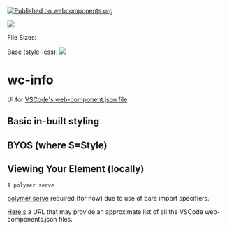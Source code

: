 [![Published on webcomponents.org](https://img.shields.io/badge/webcomponents.org-published-blue.svg)](https://www.webcomponents.org/element/wc-info)

<a href="https://nodei.co/npm/wc-info/"><img src="https://nodei.co/npm/wc-info.png"></a>

File Sizes:

Base (style-less):  <img src="http://img.badgesize.io/https://cdn.jsdelivr.net/npm/wc-info@0.0.12/dist/wc-info-base.iife.min.js?compression=gzip">

# wc-info

UI for [VSCode's web-component.json file](https://code.visualstudio.com/updates/v1_30#_html-custom-tags-attributes-support)

## Basic in-built styling

<!--
```
<custom-element-demo>
<template>
    <div>
        <wc-info package-name="npm install wc-info" href="https://unpkg.com/wc-info@0.0.12/web-components.json">
        </wc-info>
        <wc-info package-name="npm install if-diff" href="https://unpkg.com/if-diff@0.0.17/web-components.json">
        </wc-info>
        <wc-info package-name="npm install p-d.p-u" href="https://unpkg.com/p-d.p-u@0.0.94/web-components.json">
        </wc-info>
        <wc-info package-name="npm install xtal-state" href="https://unpkg.com/xtal-state@0.0.60/web-components.json">
        </wc-info>
        <wc-info package-name="npm install billboard-charts" href="https://unpkg.com/billboard-charts@0.1.31/web-components.json">
        </wc-info>
        <wc-info package-name="npm install xtal-siema" href="https://unpkg.com/xtal-siema@0.0.26/web-components.json">
        </wc-info>
        <script type="module" src="https://unpkg.com/wc-info@0.0.12/wc-info.js?module"></script>
    </div>
</template>
</custom-element-demo>
```
-->

## BYOS (where S=Style)

<!--
```
<custom-element-demo>
  <template>
    <div>

        <wc-info-base package-name="npm.wc-info" href="https://unpkg.com/wc-info@0.0.12/web-components.json"></wc-info-base>
        <style>
        :host{
            display: block;
        }
        main{
            border-color:grey;
            border-width:1px;
            border-style:solid;
            padding:8px;
        }
        details{
            width:100%;
        }
        header{
            
            display:flex;
            flex-direction:row;
            justify-content:flex-start;
        }
        mark{
            flex:0 1 auto;
            position:absolute;
            left:50%;
            transform: translateX(-50%);
        }
        nav{
            margin-left:auto;
        }
        a{
            text-decoration:none;
        }
        .card {
                padding: 16px;
                mix-blend-mode: difference;
                display: flex;
                flex-direction: column;
                align-items: center;
                transition: all 0.3s cubic-bezier(.25, .8, .25, 1);

                /* Add shadows to create the "card" effect */
                box-shadow: 0 4px 8px 0 rgba(0, 0, 0, 0.2);
                /* transition: 0.3s; */
            }
        .WCLabel{
            font-weight: 800;
            padding-right:20px;
            width:20%;
        }
        dd{
            margin-inline-start:20%;
        }
        dt{
            font-weight: 700;
            
        }
        .WCInfo.card{
            display: flex;
            flex-direction: column;
            align-items: flex-start;
        }
        </style>
        <script type="module" src="https://unpkg.com/wc-info@0.0.12/wc-info-base.js?module"></script>
    </div>
  </template>
</custom-element-demo>
```
-->


## Viewing Your Element (locally)

```
$ polymer serve
```

[polymer serve](https://www.npmjs.com/package/polymer-cli) required (for now) due to use of bare import specifiers.


[Here's](https://github.com/search?q=%22description%22+%22tags%22+path%3A%2F+filename%3A%22web-components.json%22) a URL that may provide an approximate list of all the VSCode web-components.json files.


